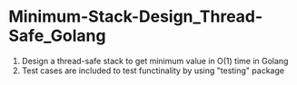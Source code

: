 # Minimum-Stack-Design_Thread-Safe_Golang
1. Design a thread-safe stack to get minimum value in O(1) time in Golang
2. Test cases are included to test functinality by using "testing" package
